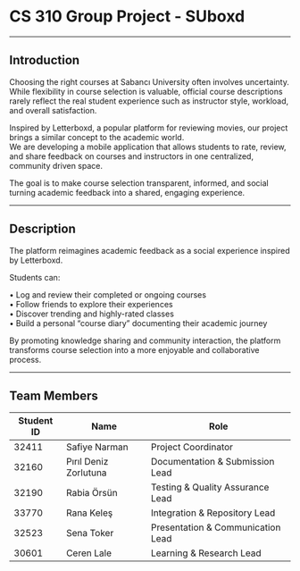 
# CS 310 Group Project - SUboxd

---

## Introduction
Choosing the right courses at Sabancı University often involves uncertainty. While flexibility in course selection is valuable, official course descriptions rarely reflect the real student experience such as instructor style, workload, and overall satisfaction.

Inspired by Letterboxd, a popular platform for reviewing movies, our project brings a similar concept to the academic world.  
We are developing a mobile application that allows students to rate, review, and share feedback on courses and instructors in one centralized, community driven space.  

The goal is to make course selection transparent, informed, and social turning academic feedback into a shared, engaging experience.

---

## Description
The platform reimagines academic feedback as a social experience inspired by Letterboxd.  

Students can:

•⁠  ⁠Log and review their completed or ongoing courses  
•⁠  ⁠Follow friends to explore their experiences  
•⁠  ⁠Discover trending and highly-rated classes  
•⁠  ⁠Build a personal “course diary” documenting their academic journey  

By promoting knowledge sharing and community interaction, the platform transforms course selection into a more enjoyable and collaborative process.

---
## Team Members

| Student ID | Name                | Role                | 
|-------------|--------------------|--------------------|
| 32411       | Safiye Narman      | Project Coordinator |
| 32160       | Pırıl Deniz Zorlutuna | Documentation & Submission Lead |
| 32190       | Rabia Örsün        | Testing & Quality Assurance Lead |
| 33770       | Rana Keleş         | Integration & Repository Lead |
| 32523       | Sena Toker         | Presentation & Communication Lead |
| 30601       | Ceren Lale         | Learning & Research Lead |



